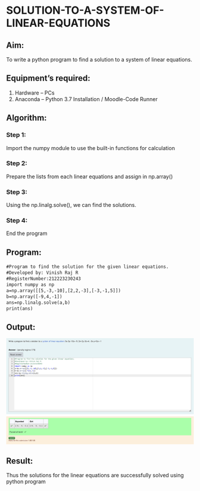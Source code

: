 # SOLUTION-TO-A-SYSTEM-OF-LINEAR-EQUATIONS
## Aim:
To write a python program to find a solution to a system of linear equations.
## Equipment’s required:
1. 	Hardware – PCs
2. 	Anaconda – Python 3.7 Installation / Moodle-Code Runner
## Algorithm:
### Step 1: 
Import the numpy module to use the built-in functions for calculation
### Step 2: 
Prepare the lists from each linear equations and assign in np.array()
### Step 3: 
Using the np.linalg.solve(), we can find the solutions.
### Step 4: 
End the program
## Program:
```
#Program to find the solution for the given linear equations.
#Developed by: Vinish Raj R
#RegisterNumber:212223230243
import numpy as np
a=np.array([[5,-3,-10],[2,2,-3],[-3,-1,5]])
b=np.array([-9,4,-1])
ans=np.linalg.solve(a,b)
print(ans)
```

## Output:
![alt text](image.png)
## Result: 
Thus the solutions for the linear equations are successfully solved using python program

